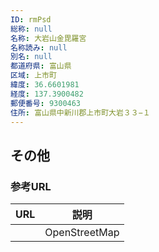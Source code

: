 ```yaml
---
ID: rmPsd
総称: null
名称: 大岩山金毘羅宮
名称読み: null
別名: null
都道府県: 富山県
区域: 上市町
緯度: 36.6601981
経度: 137.3900482
郵便番号: 9300463
住所: 富山県中新川郡上市町大岩３３−１
---
```


## その他

### 参考URL

| URL | 説明          |
| --- | ------------- |
|     | OpenStreetMap |

